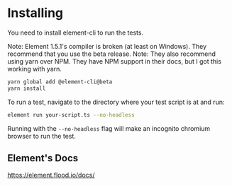 # Installing
You need to install element-cli to run the tests.

Note: Element 1.5.1's compiler is broken (at least on Windows). They recommend that you use the beta release.
Note: They also recommend using yarn over NPM. They have NPM support in their docs, but I got this working with yarn.

```bash
yarn global add @element-cli@beta
yarn install
```

To run a test, navigate to the directory where your test script is at and run:

```bash
element run your-script.ts --no-headless
```

Running with the `--no-headless` flag will make an incognito chromium browser to run the test.

## Element's Docs
https://element.flood.io/docs/